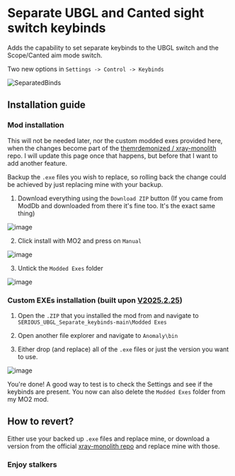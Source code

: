# Separate UBGL and Canted sight switch keybinds
Adds the capability to set separate keybinds to the UBGL switch and the Scope/Canted aim mode switch.

Two new options in `Settings -> Control -> Keybinds`

![SeparatedBinds](https://github.com/user-attachments/assets/5f899fe1-c8cd-40c1-8967-ae7edb207cf8)

## Installation guide
### Mod installation 
This will not be needed later, nor the custom modded exes provided here, when the changes become part of the [themrdemonized / xray-monolith](https://github.com/themrdemonized/xray-monolith) repo.
I will update this page once that happens, but before that I want to add another feature.

Backup the `.exe` files you wish to replace, so rolling back the change could be achieved by just replacing mine with your backup.

1. Download everything using the `Download ZIP` button (If you came from ModDb and downloaded from there it's fine too. It's the exact same thing)

![image](https://github.com/user-attachments/assets/4d39fcb6-5d93-443d-af68-ef04d764b058)

2. Click install with MO2 and press on `Manual`

![image](https://github.com/user-attachments/assets/0ab3cd34-4334-4686-8edd-b5be18e826cc)

3. Untick the `Modded Exes` folder

![image](https://github.com/user-attachments/assets/ac8835fe-d6c8-45c5-82ce-993dfd890877)


### Custom EXEs installation (built upon [V2025.2.25](https://github.com/themrdemonized/xray-monolith/releases/tag/2025.2.25))

1. Open the `.ZIP` that you installed the mod from and navigate to `SERIOUS_UBGL_Separate_keybinds-main\Modded Exes`

2. Open another file explorer and navigate to `Anomaly\bin`

3. Either drop (and replace) all of the `.exe` files or just the version you want to use.

![image](https://github.com/user-attachments/assets/75de9079-7a94-4f74-90f6-fde5a03b36d8)

You're done! A good way to test is to check the Settings and see if the keybinds are present. You now can also delete the `Modded Exes` folder from my MO2 mod.

## How to revert?

Either use your backed up `.exe` files and replace mine, or download a version from the official [xray-monolith repo](https://github.com/themrdemonized/xray-monolith) and replace mine with those.

### **Enjoy stalkers**
